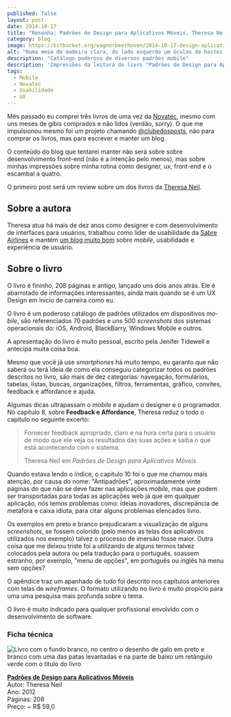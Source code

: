 ```yaml
---
published: false
layout: post
date: 2014-10-17
title: "Resenha: Padrões de Design para Aplicativos Móveis, Theresa Neil"
category: blog
image: https://bitbucket.org/wagnerbeethoven/2014-10-17-design-aplicativos-moveis-theresa/raw/c85a0c3596ffb3ef866786ae282e497db312571d/banner-design-aplicativos-moveis-theresa.jpg
alt: "Numa mesa de madeira clara, do lado esquerdo um óculos de hastes abertas e de cabeça para baixo com a armação preta está.  Ao  centro, o livro resenhado neste texto e ao lado direito um vazo com plantas de tamanho pequeno."
description: "Catálogo poderoso de diversos padrões mobile"
description: 'Impressões da leitura do livro "Padrões de Design para Aplicativos Móveis" da Theresa Neil'
tags:
  - Mobile
  - Novatec
  - Usabilidade
  - UX
---
```


Mês passado eu comprei três livros de uma vez da [Novatec](http://www.novatec.com.br), mesmo com uns meses de gibis comprados e não lidos (verdão, sorry). O que me impulsionou mesmo foi um projeto chamando [@clubedosposts](ttps://twitter.com/ClubeDosPosts), não para comprar os livros, mas para escrever e manter um blog.

O conteúdo do blog que tentarei manter não será sobre sobre desenvolvimento front-end (não é a intenção pelo menos), mas sobre minhas impressões sobre minha rotina como designer, ux, front-end e o escambal a quatro.

O primeiro post será um review sobre um dos livros da [Theresa Neil](https://twitter.com/theresaneil).

## Sobre a autora

Theresa atua há mais de dez anos como designer e com desenvolvimento de interfaces para usuários, trabalhou como líder de usabilidade da <a href="https://www.sabre.com/insights/categories/airlines/" title="Sabre Airlines [o link irá abrir uma nova aba]">Sabre Airlines</a> e mantém <a href="http://theresaneil.wordpress.com/" title="blog da Theresa Neil [o link irá abrir uma nova aba]">um blog muito bom</a> sobre <em lang="en">mobile</em>, usabilidade e experiência de usuário.

## Sobre o livro

O livro é fininho, 208 páginas e antigo, lançado uns dois anos atrás. Ele é abarrotado de informações interessantes, ainda mais quando se é um UX Design em início de carreira como eu.

O livro é um poderoso catálogo de padrões utilizados em dispositivos <em lang="en">mobile</em>, são referenciados 70 padrões e uns 500 <em lang="en">screenshots</em> dos sistemas operacionais do: iOS, Android, BlackBarry, Windows Mobile e outros.

A apresentação do livro é muito pessoal, escrito pela Jenifer Tidewell e antecipa muita coisa boa.

Mesmo que você já use <em lang="en">smartphones</em> há muito tempo, eu garanto que não saberá ou terá ideia de como ela conseguiu categorizar todos os padrões descritos no livro, são mais de dez categorias: navegação, formulários, tabelas, listas, buscas, organizações, filtros, ferramentas, gráfico, convites, feedback e affordance e ajuda.

Algumas dicas ultrapassam o <em lang="en">mobile</em> e ajudam o designer e o programador. No capítulo 8, sobre <strong>Feedback e Affordance</strong>, Theresa reduz o todo o capitulo no seguinte excerto:

<blockquote>
    <p>Fornecer feedback apropriado, claro e na hora certa para o usuário de modo que ele veja os resultados das suas ações e saiba o que está acontecendo com o sistema.</p>
    <footer>Theresa Neil em <cite title="Título da fonte">Padrões de Design para Aplicativos Móveis</cite></footer>
</blockquote>

Quando estava lendo o índice, o capítulo 10 foi o que me chamou mais atenção, por causa do nome: &quot;Antipadrões&quot;, aproximadamente vinte páginas do que não se deve fazer nas aplicações <em lang="en">mobile</em>, mas que podem ser transportadas para todas as aplicações web já que em qualquer aplicação, nós temos problemas como: ideias inovadores, discrepância de metáfora e caixa idiota, para citar alguns problemas elencados livro.

Os exemplos em preto e branco prejudicaram a visualização de alguns <em lang="en">screenshots</em>, se fossem colorido (pelo menos as telas dos aplicativos utilizados nos exemplo) talvez o processo de imersão fosse maior. Outra coisa que me deixou triste foi a utilizando de alguns termos talvez colocados pela autora ou pela tradução para o português, soassem estranho, por exemplo, &quot;menu de opções&quot;, em português ou inglês há menu sem opções?

O apêndice traz um apanhado de tudo foi descrito nos capítulos anteriores com telas de <em lang="en">wireframes</em>. O formato utilizando no livro é muito propício para uma uma pesquisa mais profunda sobre o tema.

O livro é muito indicado para qualquer profissional envolvido com o desenvolvimento de software.

### Ficha técnica

![Livro com o fundo branco, no centro o desenho de galo em preto e branco com uma das patas levantadas e na parte de baixo um retângulo verde com o título do livro](https://bitbucket.org/wagnerbeethoven/2014-10-17-design-aplicativos-moveis-theresa/raw/0c708e65752adf4c0f61c13a96e2d7c88f32e2a7/capa-livro-design-aplicativos-moveis-theresa.jpg "Capa do Livro Padrões de Design para Aplicativos Móveis")

**[Padrões de Design para Aplicativos Móveis](https://novatec.com.br/livros/padroes-de-design-para-aplicativos-moveis/)**  
Autor: Theresa Neil  
Ano: 2012  
Páginas: 208  
Preço: ~ R$ 59,0
